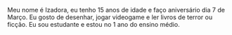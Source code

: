 Meu nome é Izadora, eu tenho 15 anos de idade e faço aniversário dia 7 de Março.
Eu gosto de desenhar, jogar videogame e ler livros de terror ou ficção.
Eu sou estudante e estou no 1 ano do ensino médio.

![]()
